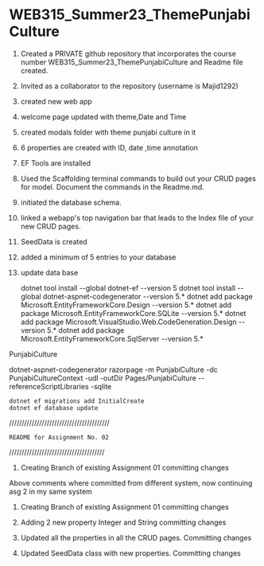 # WEB315_Summer23_ThemePunjabiCulture

1. Created a PRIVATE github repository that incorporates the course number WEB315_Summer23_ThemePunjabiCulture and Readme file created.

2. Invited  as a collaborator to the repository (username is Majid1292)
3. created new web app
4. welcome page updated with theme,Date and Time 
5. created modals folder with theme punjabi culture in it 
6. 6 properties are created with ID, date ,time annotation
7. EF Tools are installed 
8. Used the Scaffolding terminal commands to build out your CRUD pages for model.
Document the commands in the Readme.md.
9.  initiated the database schema.
10. linked a webapp's top navigation bar that leads to the Index file of your new CRUD pages.
11. SeedData is created
12. added a minimum of 5 entries to your database
13. update data base


    dotnet tool install --global dotnet-ef --version 5
    dotnet tool install --global dotnet-aspnet-codegenerator --version 5.*
    dotnet add package Microsoft.EntityFrameworkCore.Design --version 5.*
    dotnet add package Microsoft.EntityFrameworkCore.SQLite --version 5.*
    dotnet add package Microsoft.VisualStudio.Web.CodeGeneration.Design --version 5.*
    dotnet add package Microsoft.EntityFrameworkCore.SqlServer --version 5.*

PunjabiCulture

dotnet-aspnet-codegenerator razorpage -m PunjabiCulture -dc PunjabiCultureContext -udl -outDir Pages/PunjabiCulture --referenceScriptLibraries -sqlite

    dotnet ef migrations add InitialCreate
    dotnet ef database update

////////////////////////////////////////

    README for Assignment No. 02

//////////////////////////////////////

1. Creating Branch of existing Assignment 01
committing changes

Above comments where committed from different system, now continuing asg 2 in my same system

1. Creating Branch of existing Assignment 01
committing changes

2. Adding 2 new property Integer and String
committing changes

3. Updated all the properties in all the CRUD pages. Committing changes

4. Updated SeedData class with new properties. Committing changes
